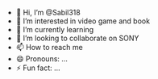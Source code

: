- 👋 Hi, I’m @Sabil318
- 👀 I’m interested in video game and book
- 🌱 I’m currently learning 
- 💞️ I’m looking to collaborate on SONY
- 📫 How to reach me 
- 😄 Pronouns: ...
- ⚡ Fun fact: ...

<!---
Sabil318/Sabil318 is a ✨ special ✨ repository because its `README.md` (this file) appears on your GitHub profile.
You can click the Preview link to take a look at your changes.
--->
